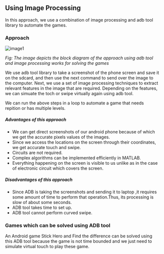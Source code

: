 ## Using Image Processing

In this approach, we use a combination of image processing and adb tool library to automate the games. 

### Approach

![image1](/Images/methods-1.jpg)

*Fig: The image depicts the block diagram of the approach using adb tool and image processing works for solving the games*

We use adb tool library to take a screenshot of the phone screen and save it on the sdcard, and then use the next command to send over the image to the computer. Next, we use a set of image processing techniques to extract relevant features in the image that are required. Depending on the features, we can simuate the toch or swipe virtually again using adb tool. 

We can run the above steps in a loop to automate a game that needs repition or has multiple levels.

##### Advantages of this approach
- We can get direct screenshots of our android phone because of which we get the accurate pixels values of the images.
- Since we access the locations on the screen through their coordinates, we get accurate touch and swipe.
- Circuits are not required.
- Complex algorithms can be implemented efficiently in MATLAB.
- Everything happening on the screen is visible to us unlike as in the case of electronic circuit which covers the screen.


##### Disadvantages of this approach

- Since ADB is taking the screenshots and sending it to laptop ,it requires some amount of time to perform that operation.Thus, its processing is slow of about some seconds.
- ADB tool takes time to set up.
- ADB tool cannot perform curved swipe.
 
### Games which can be solved using ADB tool

 An Android game Stick Hero and Find the difference can be solved using this ADB tool because the game is not time bounded and we just need to simulate virtual touch to play these game.
